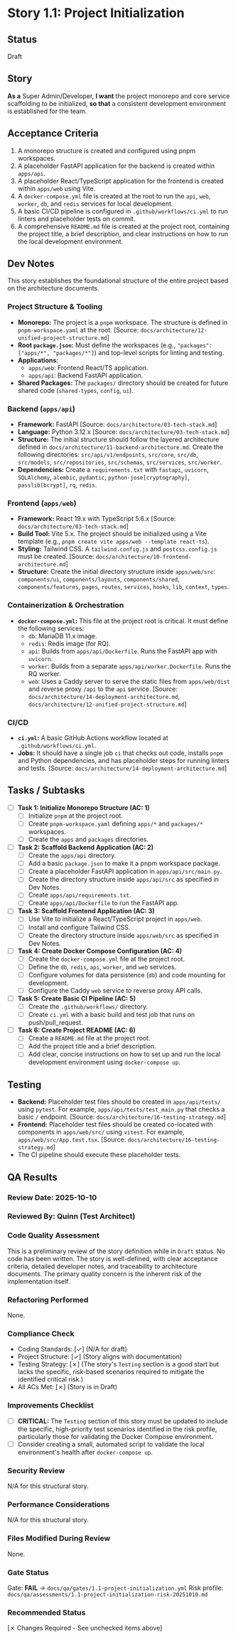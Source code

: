 # Story 1.1: Project Initialization

## Status
Draft

## Story
**As a** Super Admin/Developer,
**I want** the project monorepo and core service scaffolding to be initialized,
**so that** a consistent development environment is established for the team.

## Acceptance Criteria
1. A monorepo structure is created and configured using pnpm workspaces.
2. A placeholder FastAPI application for the backend is created within `apps/api`.
3. A placeholder React/TypeScript application for the frontend is created within `apps/web` using Vite.
4. A `docker-compose.yml` file is created at the root to run the `api`, `web`, `worker`, `db`, and `redis` services for local development.
5. A basic CI/CD pipeline is configured in `.github/workflows/ci.yml` to run linters and placeholder tests on commit.
6. A comprehensive `README.md` file is created at the project root, containing the project title, a brief description, and clear instructions on how to run the local development environment.

## Dev Notes

This story establishes the foundational structure of the entire project based on the architecture documents.

### **Project Structure & Tooling**
*   **Monorepo:** The project is a `pnpm` workspace. The structure is defined in `pnpm-workspace.yaml` at the root. [Source: `docs/architecture/12-unified-project-structure.md`]
*   **Root `package.json`:** Must define the workspaces (e.g., `"packages": ["apps/*", "packages/*"]`) and top-level scripts for linting and testing.
*   **Applications:**
    *   `apps/web`: Frontend React/TS application.
    *   `apps/api`: Backend FastAPI application.
*   **Shared Packages:** The `packages/` directory should be created for future shared code (`shared-types`, `config`, `ui`).

### **Backend (`apps/api`)**
*   **Framework:** FastAPI [Source: `docs/architecture/03-tech-stack.md`]
*   **Language:** Python 3.12.x [Source: `docs/architecture/03-tech-stack.md`]
*   **Structure:** The initial structure should follow the layered architecture defined in `docs/architecture/11-backend-architecture.md`. Create the following directories: `src/api/v1/endpoints`, `src/core`, `src/db`, `src/models`, `src/repositories`, `src/schemas`, `src/services`, `src/worker`.
*   **Dependencies:** Create a `requirements.txt` with `fastapi`, `uvicorn`, `SQLAlchemy`, `alembic`, `pydantic`, `python-jose[cryptography]`, `passlib[bcrypt]`, `rq`, `redis`.

### **Frontend (`apps/web`)**
*   **Framework:** React 19.x with TypeScript 5.6.x [Source: `docs/architecture/03-tech-stack.md`]
*   **Build Tool:** Vite 5.x. The project should be initialized using a Vite template (e.g., `pnpm create vite apps/web --template react-ts`).
*   **Styling:** Tailwind CSS. A `tailwind.config.js` and `postcss.config.js` must be created. [Source: `docs/architecture/10-frontend-architecture.md`]
*   **Structure:** Create the initial directory structure inside `apps/web/src`: `components/ui`, `components/layouts`, `components/shared`, `components/features`, `pages`, `routes`, `services`, `hooks`, `lib`, `context`, `types`.

### **Containerization & Orchestration**
*   **`docker-compose.yml`:** This file at the project root is critical. It must define the following services:
    *   `db`: MariaDB 11.x image.
    *   `redis`: Redis image (for RQ).
    *   `api`: Builds from `apps/api/Dockerfile`. Runs the FastAPI app with `uvicorn`.
    *   `worker`: Builds from a separate `apps/api/worker.Dockerfile`. Runs the RQ worker.
    *   `web`: Uses a Caddy server to serve the static files from `apps/web/dist` and reverse proxy `/api` to the `api` service.
    [Source: `docs/architecture/14-deployment-architecture.md`, `docs/architecture/12-unified-project-structure.md`]

### **CI/CD**
*   **`ci.yml`:** A basic GitHub Actions workflow located at `.github/workflows/ci.yml`.
*   **Jobs:** It should have a single job `ci` that checks out code, installs `pnpm` and Python dependencies, and has placeholder steps for running linters and tests.
    [Source: `docs/architecture/14-deployment-architecture.md`]

## Tasks / Subtasks
- [ ] **Task 1: Initialize Monorepo Structure (AC: 1)**
    - [ ] Initialize `pnpm` at the project root.
    - [ ] Create `pnpm-workspace.yaml` defining `apps/*` and `packages/*` workspaces.
    - [ ] Create the `apps` and `packages` directories.
- [ ] **Task 2: Scaffold Backend Application (AC: 2)**
    - [ ] Create the `apps/api` directory.
    - [ ] Add a basic `package.json` to make it a pnpm workspace package.
    - [ ] Create a placeholder FastAPI application in `apps/api/src/main.py`.
    - [ ] Create the directory structure inside `apps/api/src` as specified in Dev Notes.
    - [ ] Create `apps/api/requirements.txt`.
    - [ ] Create `apps/api/Dockerfile` to run the FastAPI app.
- [ ] **Task 3: Scaffold Frontend Application (AC: 3)**
    - [ ] Use Vite to initialize a React/TypeScript project in `apps/web`.
    - [ ] Install and configure Tailwind CSS.
    - [ ] Create the directory structure inside `apps/web/src` as specified in Dev Notes.
- [ ] **Task 4: Create Docker Compose Configuration (AC: 4)**
    - [ ] Create the `docker-compose.yml` file at the project root.
    - [ ] Define the `db`, `redis`, `api`, `worker`, and `web` services.
    - [ ] Configure volumes for data persistence (`db`) and code mounting for development.
    - [ ] Configure the Caddy `web` service to reverse proxy API calls.
- [ ] **Task 5: Create Basic CI Pipeline (AC: 5)**
    - [ ] Create the `.github/workflows/` directory.
    - [ ] Create `ci.yml` with a basic build and test job that runs on push/pull_request.
- [ ] **Task 6: Create Project README (AC: 6)**
    - [ ] Create a `README.md` file at the project root.
    - [ ] Add the project title and a brief description.
    - [ ] Add clear, concise instructions on how to set up and run the local development environment using `docker-compose up`.

## Testing
*   **Backend:** Placeholder test files should be created in `apps/api/tests/` using `pytest`. For example, `apps/api/tests/test_main.py` that checks a basic `/` endpoint. [Source: `docs/architecture/16-testing-strategy.md`]
*   **Frontend:** Placeholder test files should be created co-located with components in `apps/web/src/` using `vitest`. For example, `apps/web/src/App.test.tsx`. [Source: `docs/architecture/16-testing-strategy.md`]
*   The CI pipeline should execute these placeholder tests.

## QA Results

### Review Date: 2025-10-10

### Reviewed By: Quinn (Test Architect)

### Code Quality Assessment
This is a preliminary review of the story definition while in `Draft` status. No code has been written. The story is well-defined, with clear acceptance criteria, detailed developer notes, and traceability to architecture documents. The primary quality concern is the inherent risk of the implementation itself.

### Refactoring Performed
None.

### Compliance Check
- Coding Standards: [✓] (N/A for draft)
- Project Structure: [✓] (Story aligns with documentation)
- Testing Strategy: [✗] (The story's `Testing` section is a good start but lacks the specific, risk-based scenarios required to mitigate the identified critical risk.)
- All ACs Met: [✗] (Story is in Draft)

### Improvements Checklist
- [ ] **CRITICAL:** The `Testing` section of this story must be updated to include the specific, high-priority test scenarios identified in the risk profile, particularly those for validating the Docker Compose environment.
- [ ] Consider creating a small, automated script to validate the local environment's health after `docker-compose up`.

### Security Review
N/A for this structural story.

### Performance Considerations
N/A for this structural story.

### Files Modified During Review
None.

### Gate Status
Gate: **FAIL** → `docs/qa/gates/1.1-project-initialization.yml`
Risk profile: `docs/qa/assessments/1.1-project-initialization-risk-20251010.md`

### Recommended Status
[✗ Changes Required - See unchecked items above]